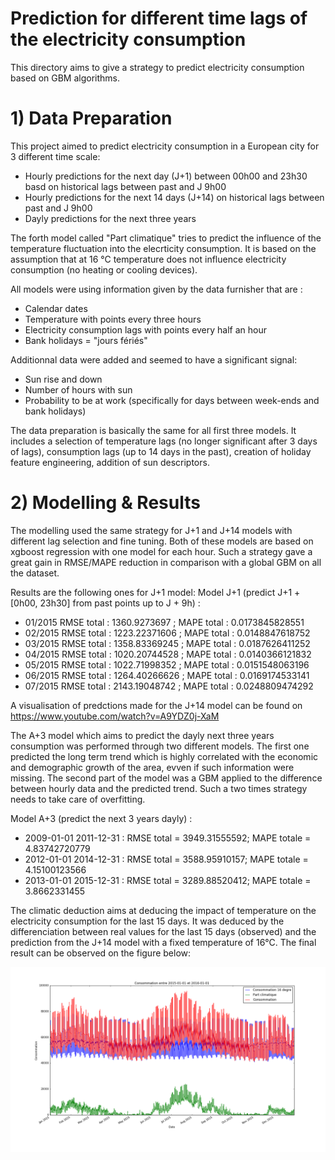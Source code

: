 # Prediction for different time lags of the electricity consumption

This directory aims to give a strategy to predict electricity consumption based on GBM algorithms. 

# 1) Data Preparation
This project aimed to predict electricity consumption in a European city for 3 different time scale: 
  - Hourly predictions for the next day (J+1) between 00h00 and 23h30 basd on historical lags between past and J 9h00
  - Hourly predictions for the next 14 days (J+14) on historical lags between past and J 9h00
  - Dayly predictions for the next three years 
  
The forth model called "Part climatique" tries to predict the influence of the temperature fluctuation into the elecrticity consumption. It is based on the assumption that at 16 °C temperature does not influence electricity consumption (no heating or cooling devices).

All models were using information given by the data furnisher that are : 
  - Calendar dates
  - Temperature with points every three hours
  - Electricity consumption lags with points every half an hour
  - Bank holidays = "jours fériés"
  
 Additionnal data were added and seemed to have a significant signal:
  - Sun rise and down 
  - Number of hours with sun
  - Probability to be at work (specifically for days between week-ends and bank holidays)
  
 The data preparation is basically the same for all first three models. It includes a selection of temperature lags (no longer significant after 3 days of lags), consumption lags (up to 14 days in the past), creation of holiday feature engineering, addition of sun descriptors. 
 
# 2) Modelling & Results

The modelling used the same strategy for J+1 and J+14 models with different lag selection and fine tuning. Both of these models are based on xgboost regression with one model for each hour. Such a strategy gave a great gain in RMSE/MAPE reduction in comparison with a global GBM on all the dataset. 
 
 Results are the following ones for J+1 model: Model J+1 (predict J+1 + [0h00, 23h30] from past points up to J + 9h) :
 - 01/2015  RMSE total : 1360.9273697 ; MAPE total : 0.0173845828551
 - 02/2015  RMSE total : 1223.22371606 ; MAPE total : 0.0148847618752
 - 03/2015  RMSE total : 1358.83369245 ; MAPE total : 0.0187626411252
 - 04/2015  RMSE total : 1020.20744528 ; MAPE total : 0.0140366121832
 - 05/2015  RMSE total : 1022.71998352 ; MAPE total : 0.0151548063196
 - 06/2015  RMSE total : 1264.40266626 ; MAPE total : 0.0169174533141
 - 07/2015  RMSE total :  2143.19048742 ; MAPE total : 0.0248809474292
 
A visualisation of predctions made for the J+14 model can be found on https://www.youtube.com/watch?v=A9YDZ0j-XaM

The A+3 model which aims to predict the dayly next three years consumption was performed through two different models. The first one predicted the long term trend which is highly correlated with the economic and demographic growth of the area, evven if such information were missing. The second part of the model was a GBM applied to the difference between hourly data and the predicted trend. Such a two times strategy needs to take care of overfitting.

Model A+3 (predict the next 3 years dayly) :
  - 2009-01-01  2011-12-31 : RMSE total = 3949.31555592;   MAPE totale = 4.83742720779
  - 2012-01-01  2014-12-31 : RMSE total = 3588.95910157;   MAPE totale = 4.15100123566
  - 2013-01-01  2015-12-31 : RMSE total = 3289.88520412;   MAPE totale = 3.8662331455
  
The climatic deduction aims at deducing the impact of temperature on the electricity consumption for the last 15 days. It was deduced by the differenciation between real values for the last 15 days (observed) and the prediction from the J+14 model with a fixed temperature of 16°C. The final result can be observed on the figure below:

![alt text](https://github.com/alexandredelarrard/electricity_consumption_prediction/blob/master/output/Part_climatique/part_climatique.png)

  
